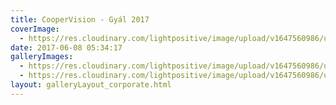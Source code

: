 ```yaml
---
title: CooperVision - Gyál 2017
coverImage:
  - https://res.cloudinary.com/lightpositive/image/upload/v1647560986/uploads/CooperVision%20-%20Gy%C3%A1l%202017/cooper.jpg
date: 2017-06-08 05:34:17
galleryImages: 
  - https://res.cloudinary.com/lightpositive/image/upload/v1647560986/uploads/CooperVision%20-%20Gy%C3%A1l%202017/cooper.jpg
  - https://res.cloudinary.com/lightpositive/image/upload/v1647560986/uploads/CooperVision%20-%20Gy%C3%A1l%202017/cooper1.jpg
layout: galleryLayout_corporate.html
---
```

